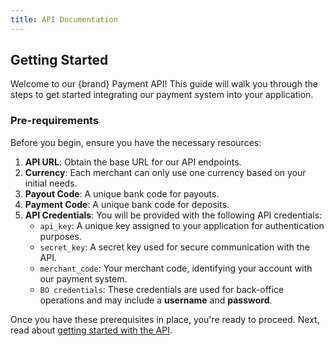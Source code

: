 ```yaml
---
title: API Documentation
---
```


## Getting Started

Welcome to our {brand} Payment API! This guide will walk you through the steps to get started integrating our payment system into your application.

### Pre-requirements

Before you begin, ensure you have the necessary resources:

1. **API URL**: Obtain the base URL for our API endpoints.
2. **Currency**: Each merchant can only use one currency based on your initial needs.
3. **Payout Code**: A unique bank code for payouts.
4. **Payment Code**: A unique bank code for deposits.
5. **API Credentials**: You will be provided with the following API credentials:
   - `api_key`: A unique key assigned to your application for authentication purposes.
   - `secret_key`: A secret key used for secure communication with the API.
   - `merchant_code`: Your merchant code, identifying your account with our payment system.
   - `BO credentials`: These credentials are used for back-office operations and may include a **username** and **password**.

Once you have these prerequisites in place, you're ready to proceed. Next, read about [getting started with the API](/api/get-started).

<x-resources />